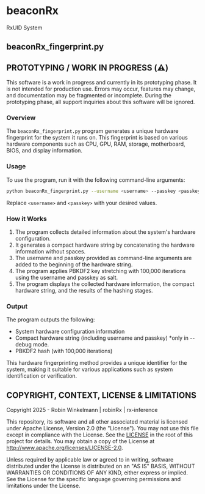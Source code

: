 # beaconRx
RxUID System

## beaconRx_fingerprint.py

## PROTOTYPING / WORK IN PROGRESS (⚠️)

This software is a work in progress and currently in its prototyping phase. It is not intended for production use. Errors may occur, features may change, and documentation may be fragmented or incomplete. During the prototyping phase, all support inquiries about this software will be ignored.

### Overview

The `beaconRx_fingerprint.py` program generates a unique hardware fingerprint for the system it runs on. This fingerprint is based on various hardware components such as CPU, GPU, RAM, storage, motherboard, BIOS, and display information.

### Usage

To use the program, run it with the following command-line arguments:
```bash
python beaconRx_fingerprint.py --username <username> --passkey <passkey>
```
Replace `<username>` and `<passkey>` with your desired values.

### How it Works

1. The program collects detailed information about the system's hardware configuration.
2. It generates a compact hardware string by concatenating the hardware information without spaces.
3. The username and passkey provided as command-line arguments are added to the beginning of the hardware string.
4. The program applies PBKDF2 key stretching with 100,000 iterations using the username and passkey as salt.
5. The program displays the collected hardware information, the compact hardware string, and the results of the hashing stages.

### Output

The program outputs the following:
* System hardware configuration information
* Compact hardware string (including username and passkey) *only in --debug mode.
* PBKDF2 hash (with 100,000 iterations)

This hardware fingerprinting method provides a unique identifier for the system, making it suitable for various applications such as system identification or verification.

## COPYRIGHT, CONTEXT, LICENSE & LIMITATIONS

Copyright 2025 - Robin Winkelmann | robinRx | rx-inference

This repository, its software and all other associated material is licensed under Apache License, Version 2.0 (the "License").
You may not use this file except in compliance with the License.
See the [LICENSE](https://github.com/rx-inference/beaconRx/blob/main/LICENSE) in the root of this project for details.
You may obtain a copy of the License at http://www.apache.org/licenses/LICENSE-2.0.

Unless required by applicable law or agreed to in writing, software
distributed under the License is distributed on an "AS IS" BASIS,
WITHOUT WARRANTIES OR CONDITIONS OF ANY KIND, either express or implied.
See the License for the specific language governing permissions and
limitations under the License.